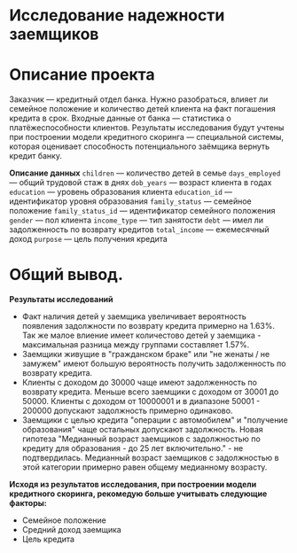 # Исследование надежности заемщиков


# Описание проекта

Заказчик — кредитный отдел банка. Нужно разобраться, влияет ли семейное положение и количество детей клиента на факт погашения кредита в срок. Входные данные от банка — статистика о платёжеспособности клиентов.
Результаты исследования будут учтены при построении модели кредитного скоринга — специальной системы, которая оценивает способность потенциального заёмщика вернуть кредит банку.

**Описание данных**
`children` — количество детей в семье
`days_employed` — общий трудовой стаж в днях
`dob_years` — возраст клиента в годах
`education` — уровень образования клиента
`education_id` — идентификатор уровня образования
`family_status` — семейное положение
`family_status_id` — идентификатор семейного положения
`gender` — пол клиента
`income_type` — тип занятости
`debt` — имел ли задолженность по возврату кредитов
`total_income` — ежемесячный доход
`purpose` — цель получения кредита

# Общий вывод.

**Результаты исследований**
- Факт наличия детей у заемщика увеличивает вероятность появления задолжности по возврату кредита примерно на 1.63%. Так же малое влиение имеет количестово детей у заемщика - максимальная разница между группами составляет 1.57%.
- Заемщики живущие в "гражданском браке" или "не женаты / не замужем" имеют большую вероятность получить задолженность по возврату кредита.
- Клиенты с доходом до 30000 чаще имеют задолженность по возврату кредита. Меньше всего заемщики с доходом от 30001 до 50000. Клиенты с доходом от 10000001 и в диапазоне 50001 - 200000 допускают задолжность примерно одинаково.
- Заемщики с целью кредита "операции с автомобилем" и "получение образования" чаще остальных допускают задолжность. Новая гипотеза "Медианный возраст заемщиков с задолжностью по кредиту для образования - до 25 лет включительно." - не подтвердилась. Медианный возраст заемщиков с задолжностью в этой категории примерно равен общему медианному возрасту.

**Исходя из результатов исследования, при построении модели кредитного скоринга, рекомедую больше учитывать следующие факторы:**
- Семейное положение
- Средний доход заемщика
- Цель кредита
